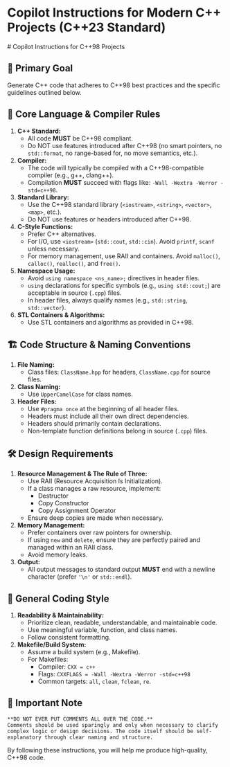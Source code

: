 # Copilot Instructions for Modern C++ Projects (C++23 Standard)
<instructions>
# Copilot Instructions for C++98 Projects

## 🎯 Primary Goal
Generate C++ code that adheres to C++98 best practices and the specific guidelines outlined below.

## 📜 Core Language & Compiler Rules

1.  **C++ Standard:**
    *   All code **MUST** be C++98 compliant.
    *   Do NOT use features introduced after C++98 (no smart pointers, no `std::format`, no range-based for, no move semantics, etc.).
2.  **Compiler:**
    *   The code will typically be compiled with a C++98-compatible compiler (e.g., g++, clang++).
    *   Compilation **MUST** succeed with flags like: `-Wall -Wextra -Werror -std=c++98`.
3.  **Standard Library:**
    *   Use the C++98 standard library (`<iostream>`, `<string>`, `<vector>`, `<map>`, etc.).
    *   Do NOT use features or headers introduced after C++98.
4.  **C-Style Functions:**
    *   Prefer C++ alternatives.
    *   For I/O, use `<iostream>` (`std::cout`, `std::cin`). Avoid `printf`, `scanf` unless necessary.
    *   For memory management, use RAII and containers. Avoid `malloc()`, `calloc()`, `realloc()`, and `free()`.
5.  **Namespace Usage:**
    *   Avoid `using namespace <ns_name>;` directives in header files.
    *   `using` declarations for specific symbols (e.g., `using std::cout;`) are acceptable in source (`.cpp`) files.
    *   In header files, always qualify names (e.g., `std::string`, `std::vector`).
6.  **STL Containers & Algorithms:**
    *   Use STL containers and algorithms as provided in C++98.

## 🏗️ Code Structure & Naming Conventions

1.  **File Naming:**
    *   Class files: `ClassName.hpp` for headers, `ClassName.cpp` for source files.
2.  **Class Naming:**
    *   Use `UpperCamelCase` for class names.
3.  **Header Files:**
    *   Use `#pragma once` at the beginning of all header files.
    *   Headers must include all their own direct dependencies.
    *   Headers should primarily contain declarations.
    *   Non-template function definitions belong in source (`.cpp`) files.

## 🛠️ Design Requirements

1.  **Resource Management & The Rule of Three:**
    *   Use RAII (Resource Acquisition Is Initialization).
    *   If a class manages a raw resource, implement:
        *   Destructor
        *   Copy Constructor
        *   Copy Assignment Operator
    *   Ensure deep copies are made when necessary.
2.  **Memory Management:**
    *   Prefer containers over raw pointers for ownership.
    *   If using `new` and `delete`, ensure they are perfectly paired and managed within an RAII class.
    *   Avoid memory leaks.
3.  **Output:**
    *   All output messages to standard output **MUST** end with a newline character (prefer `'\n'` or `std::endl`).

## 📝 General Coding Style

1.  **Readability & Maintainability:**
    *   Prioritize clean, readable, understandable, and maintainable code.
    *   Use meaningful variable, function, and class names.
    *   Follow consistent formatting.
2.  **Makefile/Build System:**
    *   Assume a build system (e.g., Makefile).
    *   For Makefiles:
        *   Compiler: `CXX = c++`
        *   Flags: `CXXFLAGS = -Wall -Wextra -Werror -std=c++98`
        *   Common targets: `all`, `clean`, `fclean`, `re`.

## 🚨 Important Note
    **DO NOT EVER PUT COMMENTS ALL OVER THE CODE.**
    Comments should be used sparingly and only when necessary to clarify complex logic or design decisions. The code itself should be self-explanatory through clear naming and structure.

By following these instructions, you will help me produce high-quality, C++98 code.
